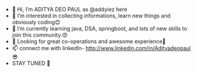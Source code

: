 - 👋 Hi, I’m ADITYA DEO PAUL as @addyiez here
- 👀 I’m interested in collecting informations, learn new things and obviously coding😊
- 🌱 I’m currently learning java, DSA, springboot, and lots of new skills to join this community.😍
- 💞️ Looking for great co-operations and awesome experience🥰
- 📫 connect me with linkedIn- http://www.linkedin.com/in/Adityadeopaul 😎
- STAY TUNED 🙌

<!---
addyiez/addyiez is a ✨ special ✨ repository because its `README.md` (this file) appears on your GitHub profile.
You can click the Preview link to take a look at your changes.
--->
